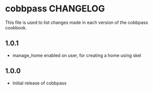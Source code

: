 cobbpass CHANGELOG
==================

This file is used to list changes made in each version of the cobbpass cookbook.

1.0.1
-----
- manage\_home enabled on user, for creating a home using skel

1.0.0
-----
- Initial release of cobbpass
